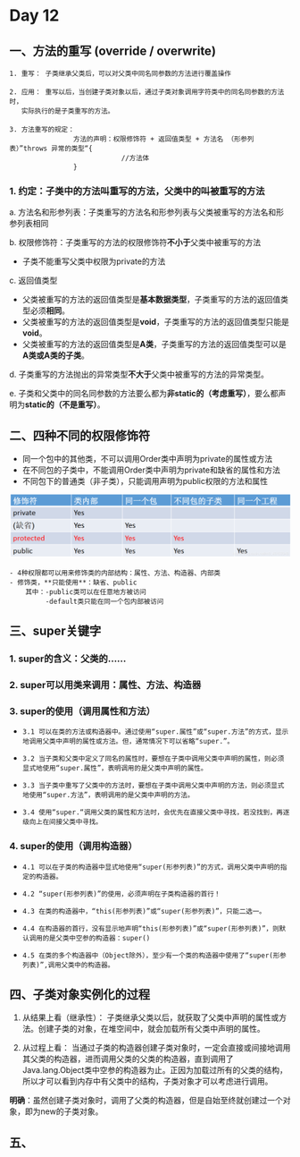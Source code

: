 # Day 12

## 一、方法的重写 (override / overwrite)
    1. 重写： 子类继承父类后，可以对父类中同名同参数的方法进行覆盖操作
    
    2. 应用： 重写以后，当创建子类对象以后，通过子类对象调用字符类中的同名同参数的方法时，
       实际执行的是子类重写的方法。

    3. 方法重写的规定：
                    方法的声明：权限修饰符 + 返回值类型 + 方法名 （形参列表）”throws 异常的类型“{
                                //方法体
                    }


### 1. 约定：子类中的方法叫重写的方法，父类中的叫被重写的方法

a. 方法名和形参列表：子类重写的方法名和形参列表与父类被重写的方法名和形参列表相同
            
b. 权限修饰符：子类重写的方法的权限修饰符**不小于**父类中被重写的方法

* 子类不能重写父类中权限为private的方法

c. 返回值类型

* 父类被重写的方法的返回值类型是**基本数据类型**，子类重写的方法的返回值类型必须**相同**。
* 父类被重写的方法的返回值类型是**void**，子类重写的方法的返回值类型只能是**void**。
* 父类被重写的方法的返回值类型是**A类**，子类重写的方法的返回值类型可以是**A类或A类的子类**。

d. 子类重写的方法抛出的异常类型**不大于**父类中被重写的方法的异常类型。

e. 子类和父类中的同名同参数的方法要么都为**非static的（考虑重写）**，要么都声明为**static的（不是重写）**。

## 二、四种不同的权限修饰符

* 同一个包中的其他类，不可以调用Order类中声明为private的属性或方法
* 在不同包的子类中，不能调用Order类中声明为private和缺省的属性和方法
* 不同包下的普通类（非子类），只能调用声明为public权限的方法和属性

![img.png](img.png)

    - 4种权限都可以用来修饰类的内部结构：属性、方法、构造器、内部类
    - 修饰类，**只能使用**：缺省、public
        其中：-public类可以在任意地方被访问
             -default类只能在同一个包内部被访问

## 三、super关键字

### 1. super的含义：父类的......

### 2. super可以用类来调用：属性、方法、构造器

### 3. super的使用（调用属性和方法）

*     3.1 可以在类的方法或构造器中。通过使用“super.属性”或“super.方法”的方式，显示地调用父类中声明的属性或方法。但，通常情况下可以省略“super.”。

*     3.2 当子类和父类中定义了同名的属性时，要想在子类中调用父类中声明的属性，则必须显式地使用“super.属性”，表明调用的是父类中声明的属性。

*     3.3 当子类中重写了父类中的方法时，要想在子类中调用父类中声明的方法，则必须显式地使用“super.方法”，表明调用的是父类中声明的方法。

*     3.4 使用“super.“调用父类的属性和方法时，会优先在直接父类中寻找，若没找到，再逐级向上在间接父类中寻找。

### 4. super的使用（调用构造器）

*     4.1 可以在子类的构造器中显式地使用“super(形参列表)”的方式，调用父类中声明的指定的构造器。

*     4.2 “super(形参列表)”的使用，必须声明在子类构造器的首行！

*     4.3 在类的构造器中，“this(形参列表)”或“super(形参列表)”，只能二选一。

*     4.4 在构造器的首行，没有显示地声明“this(形参列表)”或“super(形参列表)”，则默认调用的是父类中空参的构造器：super()

*     4.5 在类的多个构造器中（Object除外），至少有一个类的构造器中使用了“super(形参列表)”,调用父类中的构造器。

## 四、子类对象实例化的过程

1. 从结果上看（继承性）：
   子类继承父类以后，就获取了父类中声明的属性或方法。创建子类的对象，在堆空间中，就会加载所有父类中声明的属性。

2. 从过程上看：
   当通过子类的构造器创建子类对象时，一定会直接或间接地调用其父类的构造器，进而调用父类的父类的构造器，直到调用了Java.lang.Object类中空参的构造器为止。正因为加载过所有的父类的结构，所以才可以看到内存中有父类中的结构，子类对象才可以考虑进行调用。

**明确**：虽然创建子类对象时，调用了父类的构造器，但是自始至终就创建过一个对象，即为new的子类对象。

## 五、